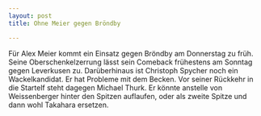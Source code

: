 ```yaml
---
layout: post
title: Ohne Meier gegen Bröndby

---
```


Für Alex Meier kommt ein Einsatz gegen Bröndby am Donnerstag zu früh. Seine Oberschenkelzerrung lässt sein Comeback frühestens am Sonntag gegen Leverkusen zu. Darüberhinaus ist Christoph Spycher noch ein Wackelkandidat. Er hat Probleme mit dem Becken. Vor seiner Rückkehr in die Startelf steht dagegen Michael Thurk. Er könnte anstelle von Weissenberger hinter den Spitzen auflaufen, oder als zweite Spitze und dann wohl Takahara ersetzen.


